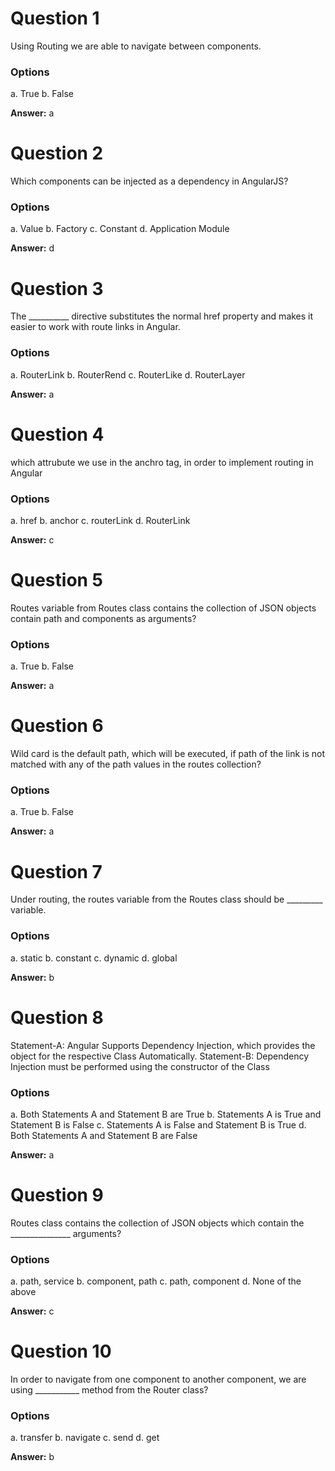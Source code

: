 # Question 1

Using Routing we are able to navigate between components.

### Options

a. True
b. False

**Answer:** a


# Question 2

Which components can be injected as a dependency in AngularJS?

### Options

a. Value
b. Factory
c. Constant
d. Application Module

**Answer:** d


# Question 3

The __________ directive substitutes the normal href property and makes it easier to work with route links in Angular.

### Options

a. RouterLink
b. RouterRend
c. RouterLike
d. RouterLayer 

**Answer:** a


# Question 4

which attrubute we use in the anchro tag, in order to implement routing in Angular

### Options

a. href
b. anchor
c. routerLink
d. RouterLink

**Answer:** c


# Question 5

Routes variable from Routes class contains the collection of JSON objects contain path and components as arguments?

### Options

a. True
b. False

**Answer:** a


# Question 6

Wild card is the default path, which will be executed, if path of the link is not matched with any of the path values in the routes collection?

### Options

a. True
b. False

**Answer:** a


# Question 7

Under routing, the routes variable from the Routes class should be _________ variable.

### Options

a. static
b. constant
c. dynamic
d. global 

**Answer:** b


# Question 8

Statement-A: Angular Supports Dependency Injection, which provides the object for the respective Class Automatically.
Statement-B: Dependency Injection must be performed using the constructor of the Class

### Options

a. Both Statements A and Statement B are True
b. Statements A is True and Statement B is False
c. Statements A is False and Statement B is True
d. Both Statements A and Statement B are False

**Answer:** a


# Question 9

Routes class contains the collection of JSON objects which contain the _______________ arguments?

### Options

a. path, service
b. component, path
c. path, component
d. None of the above

**Answer:** c


# Question 10

In order to navigate from one component to another component, we are using ___________ method from the Router class?

### Options

a. transfer
b. navigate
c. send
d. get

**Answer:** b

